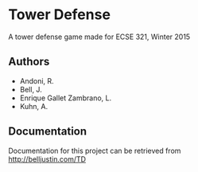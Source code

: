 # Tower Defense

A tower defense game made for ECSE 321, Winter 2015

## Authors
* Andoni, R.
* Bell, J.
* Enrique Gallet Zambrano, L.
* Kuhn, A.

## Documentation
Documentation for this project can be retrieved from http://belljustin.com/TD
